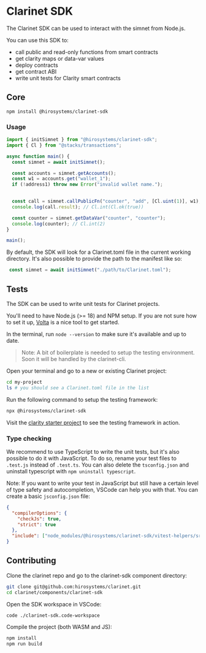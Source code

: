 # Clarinet SDK

The Clarinet SDK can be used to interact with the simnet from Node.js.

You can use this SDK to:
- call public and read-only functions from smart contracts
- get clarity maps or data-var values
- deploy contracts
- get contract ABI
- write unit tests for Clarity smart contracts

## Core

```
npm install @hirosystems/clarinet-sdk
```

### Usage

```ts
import { initSimnet } from "@hirosystems/clarinet-sdk";
import { Cl } from "@stacks/transactions";

async function main() {
  const simnet = await initSimnet();

  const accounts = simnet.getAccounts();
  const w1 = accounts.get("wallet_1");
  if (!address1) throw new Error("invalid wallet name.");
  

  const call = simnet.callPublicFn("counter", "add", [Cl.uint(1)], w1);
  console.log(call.result); // Cl.int(Cl.ok(true))

  const counter = simnet.getDataVar("counter", "counter");
  console.log(counter); // Cl.int(2)
}

main();
```


By default, the SDK will look for a Clarinet.toml file in the current working directory.
It's also possible to provide the path to the manifest like so:
```ts
 const simnet = await initSimnet("./path/to/Clarinet.toml");
```

## Tests

The SDK can be used to write unit tests for Clarinet projects.  

You'll need to have Node.js (>= 18) and NPM setup. If you are not sure how to set it up, [Volta](https://volta.sh/) is a nice tool to get started.

In the terminal, run `node --version` to make sure it's available and up to date.

> Note: A bit of boilerplate is needed to setup the testing environment. Soon it will be handled by the clarinet-cli.

Open your terminal and go to a new or existing Clarinet project:

```sh
cd my-project
ls # you should see a Clarinet.toml file in the list
```

Run the following command to setup the testing framework:

```sh
npx @hirosystems/clarinet-sdk
```

Visit the [clarity starter project](https://github.com/hirosystems/clarity-starter/tree/170224c9dd3bde185f194a9036c5970f44c596cd) to see the testing framework in action.


### Type checking

We recommend to use TypeScript to write the unit tests, but it's also possible to do it with JavaScript. To do so, rename your test files to `.test.js` instead of `.test.ts`. You can also delete the `tsconfig.json` and uninstall typescript with `npm uninstall typescript`. 

Note: If you want to write your test in JavaScript but still have a certain level of type safety and autocompletion, VSCode can help you with that. You can create a basic `jsconfig.json` file:

```json
{
  "compilerOptions": {
    "checkJs": true,
    "strict": true
  },
  "include": ["node_modules/@hirosystems/clarinet-sdk/vitest-helpers/src", "unit-tests"]
}
```

## Contributing

Clone the clarinet repo and go to the clarinet-sdk component directory:
```sh
git clone git@github.com:hirosystems/clarinet.git
cd clarinet/components/clarinet-sdk
```

Open the SDK workspace in VSCode:
```sh
code ./clarinet-sdk.code-workspace
```

Compile the project (both WASM and JS):
```sh
npm install
npm run build
```
